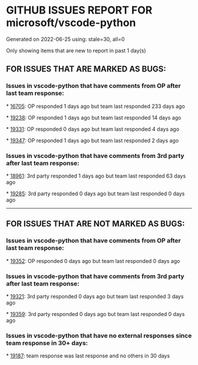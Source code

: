 
# GITHUB ISSUES REPORT FOR microsoft/vscode-python


Generated on 2022-06-25 using: stale=30, all=0


Only showing items that are new to report in past 1 day(s)


## FOR ISSUES THAT ARE MARKED AS BUGS:


### Issues in vscode-python that have comments from OP after last team response:


\* [16705](https://github.com/microsoft/vscode-python/issues/16705 "Test Discovery assumes wrong encoding for stdout"): OP responded 1 days ago but team last responded 233 days ago

\* [19238](https://github.com/microsoft/vscode-python/issues/19238 "numpy ImportError in VS Code (using virtualenvs)"): OP responded 1 days ago but team last responded 14 days ago

\* [19331](https://github.com/microsoft/vscode-python/issues/19331 "python extension will cause cpu usage arise to 100% while typing."): OP responded 0 days ago but team last responded 4 days ago

\* [19347](https://github.com/microsoft/vscode-python/issues/19347 "Rogue conda processes left running after closing vscode (do not use `conda run` for fetching env variables)"): OP responded 1 days ago but team last responded 2 days ago

### Issues in vscode-python that have comments from 3rd party after last team response:


\* [18961](https://github.com/microsoft/vscode-python/issues/18961 "Error [object Object] when using unittest Test Debugging"): 3rd party responded 1 days ago but team last responded 63 days ago

\* [19285](https://github.com/microsoft/vscode-python/issues/19285 "Test discovery fails with &quot; [n [Error]: & was unexpected at this time.&quot;"): 3rd party responded 0 days ago but team last responded 0 days ago

---

## FOR ISSUES THAT ARE NOT MARKED AS BUGS:


### Issues in vscode-python that have comments from OP after last team response:


\* [19352](https://github.com/microsoft/vscode-python/issues/19352 "Python not added as a language mode option after installing Python extension"): OP responded 0 days ago but team last responded 0 days ago

### Issues in vscode-python that have comments from 3rd party after last team response:


\* [19321](https://github.com/microsoft/vscode-python/issues/19321 "Allow pytest to be invoked as a module"): 3rd party responded 0 days ago but team last responded 3 days ago

\* [19359](https://github.com/microsoft/vscode-python/issues/19359 "Add support of Nushell"): 3rd party responded 0 days ago but team last responded 0 days ago

### Issues in vscode-python that have no external responses since team response in 30+ days:


\* [19187](https://github.com/microsoft/vscode-python/issues/19187 "Add Python Package To New options"): team response was last response and no others in 30 days

